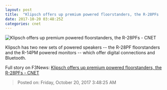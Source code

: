 ```yaml
---
layout: post
title:  "Klipsch offers up premium powered floorstanders, the R-28PFs     - CNET"
date: 2017-10-20 03:48:25Z
categories: cnet
---
```


![Klipsch offers up premium powered floorstanders, the R-28PFs     - CNET](https://cnet2.cbsistatic.com/img/sgJQVxxUNMjg4I1PIRovc7J7ruE=/670x503/2017/10/19/18d842a0-255b-4589-8f58-801f2938c4e8/r-28pf-product-10.jpg)

Klipsch has two new sets of powered speakers -- the R-28PF floorstanders and the R-14PM powered monitors -- which offer digital connections and Bluetooth.


Full story on F3News: [Klipsch offers up premium powered floorstanders, the R-28PFs     - CNET](http://www.f3nws.com/n/UrsnCD)

> Posted on: Friday, October 20, 2017 3:48:25 AM

